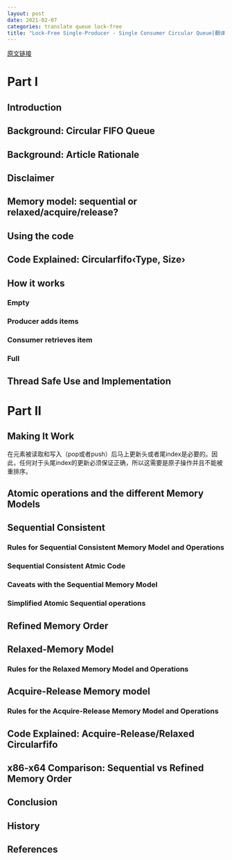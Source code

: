```yaml
---
layout: post
date: 2021-02-07
categories: translate queue lock-free
title: "Lock-Free Single-Producer - Single Consumer Circular Queue[翻译]"
---
```


[原文链接](https://www.codeproject.com/articles/43510/lock-free-single-producer-single-consumer-circular)

# Part I

## Introduction

## Background: Circular FIFO Queue
## Background: Article Rationale
## Disclaimer
## Memory model: sequential or relaxed/acquire/release?
## Using the code
## Code Explained: Circularfifo‹Type, Size›
## How it works
### Empty
### Producer adds items
### Consumer retrieves item
### Full
## Thread Safe Use and Implementation
# Part II

## Making It Work

在元素被读取和写入（pop或者push）后马上更新头或者尾index是必要的。因此，任何对于头尾index的更新必须保证正确，所以这需要是原子操作并且不能被重排序。



## Atomic operations and the different Memory Models
## Sequential Consistent
### Rules for Sequential Consistent Memory Model and Operations
### Sequential Consistent Atmic Code
### Caveats with the Sequential Memory Model
### Simplified Atomic Sequential operations
## Refined Memory Order
## Relaxed-Memory Model
### Rules for the Relaxed Memory Model and Operations
## Acquire-Release Memory model
### Rules for the Acquire-Release Memory Model and Operations
## Code Explained: Acquire-Release/Relaxed Circularfifo
## x86-x64 Comparison: Sequential vs Refined Memory Order
## Conclusion
## History
## References